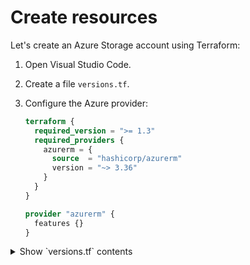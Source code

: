 # Create resources

Let's create an Azure Storage account using Terraform:

1. Open Visual Studio Code.

1. Create a file `versions.tf`.

1. Configure the Azure provider:

    ```terraform
    terraform {
      required_version = ">= 1.3"
      required_providers {
        azurerm = {
          source  = "hashicorp/azurerm"
          version = "~> 3.36"
        }
      }
    }

    provider "azurerm" {
      features {}
    }
    ```

<details><summary>Show `versions.tf` contents</summary>
    ```console
    terraform {
      required_version = ">= 1.3"
      required_providers {
        azurerm = {
          source  = "hashicorp/azurerm"
          version = "~> 3.36"
        }
      }
    }
    
    provider "azurerm" {
      features {}
    }
    ```
    </details>

1. Create a file `data.tf`.

1. Read the Azure resource group you created into Terraform by using a data source:

    ```terraform
    data "azurerm_resource_group" "example" {
      name = "example-rg"
    }
    ```

<details><summary>Show `data.tf` contents</summary>
    ```console
    data "azurerm_resource_group" "example" {
      name = "example-rg"
    }
    ```
    </details>

1. Create a file `variables.global.tf`.

1. Define the global variables:

    ```terraform
    variable "deploy_environment" {
      description = "The environment in which the resources will be created."
      default = "dev"
    }

    variable "org_name" {
      description = "The name of the organization."
      default = "anoa"
    }

    variable "environment" {
      description = "The environment in which the resources will be created."
      default = "public"
    }

    variable "workload_name" {
      description = "The name of the workload."
      default = "storage"
    }

    variable "location" {
      description = "The location/region where the resources will be created."
      default     = "northeurope"
    }
    ```

<details><summary>Show `variables.global.tf` contents</summary>
    ```console
    variable "deploy_environment" {
      description = "The environment in which the resources will be created."
      default = "dev"
    }

    variable "org_name" {
      description = "The name of the organization."
      default = "anoa"
    }

    variable "environment" {
      description = "The environment in which the resources will be created."
      default = "public"
    }

    variable "workload_name" {
      description = "The name of the workload."
      default = "storage"
    }

    variable "location" {
      description = "The location/region where the resources will be created."
      default     = "northeurope"
    }
    ```
    </details>

1. Create a file `variables.storage.account.tf`.

1. Define the variables for the storage account:

    ```terraform
    variable "storage_account_name" {
      description = "The name of the storage account."
      default     = "examplest"
    }

    variable "storage_account_tier" {
      description = "The storage account tier."
      default     = "Standard"
    }

    variable "storage_account_replication_type" {
      description = "The storage account replication type."
      default     = "LRS"
    }

    variable "storage_account_location" {
      description = "The location of the storage account."
      default     = "northeurope"
    }

    variable "storage_account_container_name" {
      description = "The name of the storage account container."
      default     = "example-container"
    }
    ```

<details><summary>Show `variables.storage.account.tf` contents</summary>
    ```console
    variable "storage_account_name" {
      description = "The name of the storage account."
      default     = "examplest"
    }

    variable "storage_account_tier" {
      description = "The storage account tier."
      default     = "Standard"
    }

    variable "storage_account_replication_type" {
      description = "The storage account replication type."
      default     = "LRS"
    }

    variable "storage_account_location" {
      description = "The location of the storage account."
      default     = "northeurope"
    }

    variable "storage_account_container_name" {
      description = "The name of the storage account container."
      default     = "example-container"
    }
    ```

    </details>

1. Create a file `variables.virtual.network.tf`.

1. Define the variables for the virtual network:

    ```terraform
    variable "vnet_name" {
      description = "The name of the virtual network."
      default     = "example-network"
    }

    variable "vnet_address_space" {
      description = "The address space of the virtual network."
      default     = ["10.0.0.1/16"]
    }

    variable "subnet_name" {
      description = "The name of the subnet."
      default     = "internal"
    }

    variable "subnet_address_prefix" {
      description = "The address prefix of the subnet."
      default     = ["10.0.1.1/26"]
    }
    ```

<details><summary>Show `variables.virtual.network.tf` contents</summary>
    ```console
    variable "vnet_name" {
      description = "The name of the virtual network."
      default     = "example-network"
    }

    variable "vnet_address_space" {
      description = "The address space of the virtual network."
      default     = ["10.0.0.1/16"]
    }

    variable "subnet_name" {
      description = "The name of the subnet."
      default     = "internal"
    }

    variable "subnet_address_prefix" {
      description = "The address prefix of the subnet."
      default     = ["10.0.1.1/26"]
    }
    ```

    </details>

1. Create a file `resources.virtual.network.tf`.

1. Create a vnet and subnet in the resource group:

    ```terraform
    resource "azurerm_virtual_network" "example" {
      name                = var.vnet_name
      location            = data.azurerm_resource_group.example.location
      resource_group_name = data.azurerm_resource_group.example.name
      address_space       = var.vnet_address_space # Replace with your address space
    }

    resource "azurerm_subnet" "example" {
      name                 = var.subnet_name
      resource_group_name  = data.azurerm_resource_group.example.name
      virtual_network_name = azurerm_virtual_network.example.name
      address_prefixes     = var.subnet_address_prefix # Replace with your address prefix
    }
    ```

<details><summary>Show `resources.virtual.network.tf` contents</summary>
    ```console
    resource "azurerm_virtual_network" "example" {
      name                = var.vnet_name
      location            = data.azurerm_resource_group.example.location
      resource_group_name = data.azurerm_resource_group.example.name
      address_space       = var.vnet_address_space # Replace with your address space
    }

    resource "azurerm_subnet" "example" {
      name                 = var.subnet_name
      resource_group_name  = data.azurerm_resource_group.example.name
      virtual_network_name = azurerm_virtual_network.example.name
      address_prefixes     = var.subnet_address_prefix # Replace with your address prefix
    }
    ```
    </details>

1. Create a file `resources.storage.account.tf`.

1. Create a random suffix for resource names using the built-in random provider, and an Azure Storage account in the resource group:

    ```terraform
    resource "random_id" "suffix" {
      byte_length = 4
    }

    resource "azurerm_storage_account" "example" {
      name                     = "${var.org_name}-${var.location}-${var.deploy_environment}-${random_id.suffix.hex}-st"
      resource_group_name      = data.azurerm_resource_group.example.name
      location                 = data.azurerm_resource_group.example.location
      account_tier             = var.storage_account_tier
      account_replication_type = var.storage_account_replication_type
    }
    ```

1. Create a storage container in the storage account:

    ```terraform
    resource "azurerm_storage_container" "example" {
      name                  = var.storage_account_container_name
      storage_account_name  = azurerm_storage_account.example.name
      container_access_type = "private"
    }
    ```

1. Create network rules for the storage account:

    ```terraform
    resource "azurerm_storage_account_network_rules" "example" {
      storage_account_id = azurerm_storage_account.example.id

      default_action             = "Deny"
      bypass                     = ["AzureServices"]
      virtual_network_subnet_ids = [azurerm_subnet.example.id]
    }
    ```

<details><summary>Show `resources.storage.account.tf` contents</summary>
    ```console
    resource "random_id" "suffix" {
      byte_length = 4
    }

    resource "azurerm_storage_account" "example" {
      name                     = "${var.org_name}-${var.location}-${var.deploy_environment}-${random_id.suffix.hex}-st"
      resource_group_name      = data.azurerm_resource_group.example.name
      location                 = data.azurerm_resource_group.example.location
      account_tier             = var.storage_account_tier
      account_replication_type = var.storage_account_replication_type
    }

    resource "azurerm_storage_container" "example" {
      name                  = var.storage_account_container_name
      storage_account_name  = azurerm_storage_account.example.name
      container_access_type = "private"
    }

    resource "azurerm_storage_account_network_rules" "example" {
      storage_account_id = azurerm_storage_account.example.id

      default_action             = "Deny"
      bypass                     = ["AzureServices"]
      virtual_network_subnet_ids = [azurerm_subnet.example.id]
    }
    ```
    </details>

1. Create a file `resources.storage.account.pe.tf`.

1. Create a private endpoint for the storage account:

    ```terraform
    resource "azurerm_private_endpoint" "example" {
      name                = "example-endpoint"
      location            = data.azurerm_resource_group.example.location
      resource_group_name = data.azurerm_resource_group.example.name

      subnet_id = azurerm_subnet.example.id

      private_service_connection {
        name                           = "example-connection"
        private_connection_resource_id = azurerm_storage_account.example.id
        is_manual_connection           = false
      }
    }

    resource "azurerm_private_dns_zone" "example" {
      name                = "privatelink.blob.core.windows.net"
      resource_group_name = data.azurerm_resource_group.example.name
    }

    resource "azurerm_private_dns_a_record" "example" {
      name                = "example-a-record"
      zone_name           = azurerm_private_dns_zone.example.name
      resource_group_name = data.azurerm_resource_group.example.name
      ttl                 = 300
      records             = [azurerm_private_endpoint.example.private_ip_address]
    }
    ```

<details><summary>Show `resources.storage.account.pe.tf` contents</summary>
    ```console
    resource "azurerm_private_endpoint" "example" {
      name                = "example-endpoint"
      location            = data.azurerm_resource_group.example.location
      resource_group_name = data.azurerm_resource_group.example.name

      subnet_id = azurerm_subnet.example.id

      private_service_connection {
        name                           = "example-connection"
        private_connection_resource_id = azurerm_storage_account.example.id
        is_manual_connection           = false
      }
    }

    resource "azurerm_private_dns_zone" "example" {
      name                = "privatelink.blob.core.windows.net"
      resource_group_name = data.azurerm_resource_group.example.name
    }

    resource "azurerm_private_dns_a_record" "example" {
      name                = "example-a-record"
      zone_name           = azurerm_private_dns_zone.example.name
      resource_group_name = data.azurerm_resource_group.example.name
      ttl                 = 300
      records             = [azurerm_private_endpoint.example.private_ip_address]
    }
    ```
    </details>

1. Create a file `resources.storage.account.cmk.tf`.

1. Create a customer managed key for the storage account:

    ```terraform
    resource "azurerm_storage_account_customer_managed_key" "example" {
      storage_account_id = azurerm_storage_account.example.id  
      key_vault_id       = azurerm_key_vault.example.id
      key_name           = azurerm_key_vault_key.example.name
    }

    resource "azurerm_key_vault" "example" {
      name                = "example-kv"
      resource_group_name = data.azurerm_resource_group.example.name
      location            = data.azurerm_resource_group.example.location
      sku_name            = "standard"
      tenant_id           = data.azurerm_client_config.current.tenant_id
    }

    resource "azurerm_key_vault_key" "example" {
      name         = "example-key"
      key_vault_id = azurerm_key_vault.example.id
      key_opts     = ["decrypt", "encrypt", "sign", "unwrapKey", "verify", "wrapKey"]
      key_type     = "RSA"
      key_size     = 2048
    }

    resource "azurerm_key_vault_access_policy" "example" {
      key_vault_id = azurerm_key_vault.example.id
      tenant_id    = data.azurerm_client_config.current.tenant_id
      object_id    = data.azurerm_client_config.current.object_id

      certificate_permissions = ["get", "list"]
      key_permissions         = ["get", "list"]
      secret_permissions      = ["get", "list"]
      storage_permissions     = ["get", "list"]
    }
    ```

    <details><summary>Show `resources.storage.account.cmk.tf` contents</summary>

    ```console
    resource "azurerm_storage_account_customer_managed_key" "example" {
      storage_account_id = azurerm_storage_account.example.id  
      key_vault_id       = azurerm_key_vault.example.id
      key_name           = azurerm_key_vault_key.example.name
    }

    resource "azurerm_key_vault" "example" {
      name                = "example-kv"
      resource_group_name = data.azurerm_resource_group.example.name
      location            = data.azurerm_resource_group.example.location
      sku_name            = "standard"
      tenant_id           = data.azurerm_client_config.current.tenant_id
    }

    resource "azurerm_key_vault_key" "example" {
      name         = "example-key"
      key_vault_id = azurerm_key_vault.example.id
      key_opts     = ["decrypt", "encrypt", "sign", "unwrapKey", "verify", "wrapKey"]
      key_type     = "RSA"
      key_size     = 2048
    }

    resource "azurerm_key_vault_access_policy" "example" {
      key_vault_id = azurerm_key_vault.example.id
      tenant_id    = data.azurerm_client_config.current.tenant_id
      object_id    = data.azurerm_client_config.current.object_id

      certificate_permissions = ["get", "list"]
      key_permissions         = ["get", "list"]
      secret_permissions      = ["get", "list"]
      storage_permissions     = ["get", "list"]
    }
    ```

    </details>

1. Initialize your Terraform configuration to install all required provider plugins:

    ```console
    terraform init
    ```

    Two files will be automatically created:

    | Name | Description |
    | --- | --- |
    | `.terraform` | A directory containing installed provider plugins |
    | `.terraform.lock.hcl` | A file containing a record of installed provider plugins |

1. Validate your Terraform configuration to check for errors such as non-existent references:

    ```console
    terraform validate
    ```

1. Generate an execution plan and store it in a file `tfplan`:

    ```console
    terraform plan -out=tfplan
    ```

    A single file will be automatically created:

    | Name | Description |
    | --- | --- |
    | `tfplan` | A file containing the generated execution plan |

    <details><summary>Show execution plan</summary>

    ```console
    $ terraform show tfplan

    Terraform used the selected providers to generate the following execution plan. Resource actions are indicated with the following symbols:
      + create

    Terraform will perform the following actions:

      # azurerm_storage_account.example will be created
      + resource "azurerm_storage_account" "example" {
          + access_tier                       = (known after apply)
          + account_kind                      = "StorageV2"
          + account_replication_type          = "LRS"
          + account_tier                      = "Standard"
          + allow_nested_items_to_be_public   = true
          + cross_tenant_replication_enabled  = true
          + default_to_oauth_authentication   = false
          + enable_https_traffic_only         = true
          + id                                = (known after apply)
          + infrastructure_encryption_enabled = false
          + is_hns_enabled                    = false
          + large_file_share_enabled          = (known after apply)
          + location                          = "northeurope"
          + min_tls_version                   = "TLS1_2"
          + name                              = (known after apply)
          + nfsv3_enabled                     = false
          + primary_access_key                = (sensitive value)
          + primary_blob_connection_string    = (sensitive value)
          + primary_blob_endpoint             = (known after apply)
          + primary_blob_host                 = (known after apply)
          + primary_connection_string         = (sensitive value)
          + primary_dfs_endpoint              = (known after apply)
          + primary_dfs_host                  = (known after apply)
          + primary_file_endpoint             = (known after apply)
          + primary_file_host                 = (known after apply)
          + primary_location                  = (known after apply)
          + primary_queue_endpoint            = (known after apply)
          + primary_queue_host                = (known after apply)
          + primary_table_endpoint            = (known after apply)
          + primary_table_host                = (known after apply)
          + primary_web_endpoint              = (known after apply)
          + primary_web_host                  = (known after apply)
          + public_network_access_enabled     = true
          + queue_encryption_key_type         = "Service"
          + resource_group_name               = "example-rg"
          + secondary_access_key              = (sensitive value)
          + secondary_blob_connection_string  = (sensitive value)
          + secondary_blob_endpoint           = (known after apply)
          + secondary_blob_host               = (known after apply)
          + secondary_connection_string       = (sensitive value)
          + secondary_dfs_endpoint            = (known after apply)
          + secondary_dfs_host                = (known after apply)
          + secondary_file_endpoint           = (known after apply)
          + secondary_file_host               = (known after apply)
          + secondary_location                = (known after apply)
          + secondary_queue_endpoint          = (known after apply)
          + secondary_queue_host              = (known after apply)
          + secondary_table_endpoint          = (known after apply)
          + secondary_table_host              = (known after apply)
          + secondary_web_endpoint            = (known after apply)
          + secondary_web_host                = (known after apply)
          + sftp_enabled                      = false
          + shared_access_key_enabled         = true
          + table_encryption_key_type         = "Service"
        }

      # random_id.suffix will be created
      + resource "random_id" "suffix" {
          + b64_std     = (known after apply)
          + b64_url     = (known after apply)
          + byte_length = 8
          + dec         = (known after apply)
          + hex         = (known after apply)
          + id          = (known after apply)
        }

    Plan: 2 to add, 0 to change, 0 to destroy.
    ```

    </details>

1. Run the execution plan:

    ```console
    terraform apply tfplan
    ```

    This will create the resources shown in the execution plan.

    A single file will be automatically created:

    | Name | Description |
    | --- | --- |
    | `terraform.tfstate` | A file containing the last known configuration (state) of your infrastructure |

    Feel free to have a quick look at the state file.
    Notice how the state file keeps track of the configuration of all read data sources and created resources.
    You must never modify the state file manually; all changes should go through Terraform.

1. Verify that the Storage account has been created in the resource group:

    ```console
    $ az resource list -g example-rg -o table
    Name               ResourceGroup    Location     Type                               Status
    -----------------  ---------------  -----------  ---------------------------------  --------
    examplestd64f295a  example-rg       northeurope  Microsoft.Storage/storageAccounts
    ```

    > It might take a few minutes before the Storage account appears in the output.

Congrats, you've created your first resource using Terraform!

As mentioned earlier, Terraform not only allows you to create new resources, but to effectively manage its entire lifecycle.

Next, we'll make an update to the Storage account configuration, before we tear it all down again!
